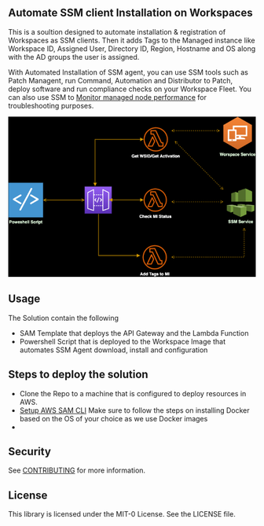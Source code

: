 ## **Automate SSM client Installation on Workspaces**

This is a soultion designed to automate installation & registration of Workspaces as SSM clients. Then it adds Tags to the Managed instance like Workspace ID, Assigned User, Directory ID, Region, Hostname and OS along with the AD groups the user is assigned.

With Automated Installation of SSM agent, you can use SSM tools such as Patch Managent, run Command, Automation and Distributor to Patch, deploy software and run compliance checks on your Workspace Fleet. You can also use SSM to [Monitor managed node performance](https://docs.aws.amazon.com/systems-manager/latest/userguide/fleet-monitoring.html) for troubleshooting purposes.

![alt text](Docs/SSM_auto_architecture.png)
##  Usage
The Solution contain the following
*   SAM Template that deploys the API Gateway and the Lambda Function
*   Powershell Script that is deployed to the Workspace Image that automates SSM Agent download, install and configuration
##  Steps to deploy the solution
* Clone the Repo to a machine that is configured to deploy resources in AWS.
*  	[Setup AWS SAM CLI](https://docs.aws.amazon.com/serverless-application-model/latest/developerguide/serverless-sam-cli-install.html) Make sure to follow the steps on installing Docker based on the OS of your choice as we use Docker images 
* 

## Security

See [CONTRIBUTING](CONTRIBUTING.md#security-issue-notifications) for more information.

## License

This library is licensed under the MIT-0 License. See the LICENSE file.

